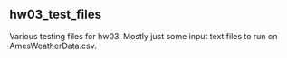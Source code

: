 ## hw03_test_files

Various testing files for hw03.
Mostly just some input text files to run on AmesWeatherData.csv.
